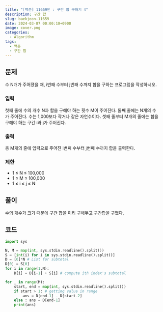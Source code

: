 ```yaml
---
title: "[백준] 11659번 : 구간 합 구하기 4"
description: 구간 합
slug: baekjoon-11659
date: 2024-03-07 00:00:10+0900
image: cover.png
categories:
  - Algorithm
tags:
  - 백준
  - 구간 합
---
```


## 문제

수 N개가 주어졌을 때, i번째 수부터 j번째 수까지 합을 구하는 프로그램을 작성하시오.

### 입력

첫째 줄에 수의 개수 N과 합을 구해야 하는 횟수 M이 주어진다. 둘째 줄에는 N개의 수가 주어진다. 수는 1,000보다 작거나 같은 자연수이다. 셋째 줄부터 M개의 줄에는 합을 구해야 하는 구간 i와 j가 주어진다.

### 출력

총 M개의 줄에 입력으로 주어진 i번째 수부터 j번째 수까지 합을 출력한다.

### 제한

- 1 ≤ N ≤ 100,000
- 1 ≤ M ≤ 100,000
- 1 ≤ i ≤ j ≤ N

## 풀이

수의 개수가 크기 때문에 구간 합을 미리 구해두고 구간합을 구했다.

## 코드

```python
import sys

N, M = map(int, sys.stdin.readline().split())
S = [int(i) for i in sys.stdin.readline().split()]
D = [0]*N # List for subtotal
D[0] = S[0]
for i in range(1,N):
    D[i] = D[i-1] + S[i] # compute ith index's subtotal

for _ in range(M):
    start, end = map(int, sys.stdin.readline().split())
    if start > 1: # getting value in range
        ans = D[end-1] - D[start-2]
    else : ans = D[end-1]
    print(ans)
```
